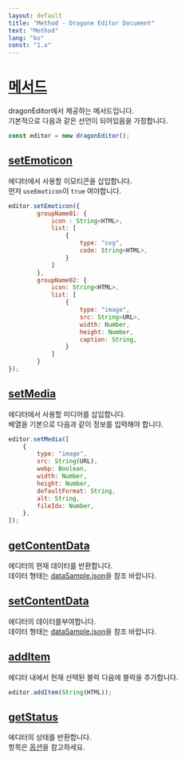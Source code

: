 ```yaml
---
layout: default
title: "Method - Dragone Editor Document"
text: "Method"
lang: "ko"
const: "1.x"
---
```


# [메서드](#메서드)

dragonEditor에서 제공하는 메서드입니다.<br>
기본적으로 다음과 같은 선언이 되어있음을 가정합니다.

```js
const editor = new dragonEditor();
```

## [setEmoticon](#setEmoticon)

에디터에서 사용할 이모티콘을 삽입합니다.<br>
먼저 `useEmoticon`이 `true` 여야합니다.

```js
editor.setEmoticon({
        groupName01: {
            icon : String<HTML>,
            list: [
                {
                    type: "svg",
                    code: String<HTML>,
                }
            ]
        },
        groupName02: {
            icon: String<HTML>,
            list: [
                {
                    type: "image",
                    src: String<URL>,
                    width: Number,
                    height: Number,
                    caption: String,
                }
            ]
        }
});
```

## [setMedia](#setMedia)

에디터에서 사용할 미디어를 삽입합니다.<br>
배열을 기본으로 다음과 같이 정보를 입력해야 합니다.

```js
editor.setMedia([
    {
        type: "image",
        src: String(URL),
        webp: Boolean,
        width: Number,
        height: Number,
        defaultFormat: String,
        alt: String,
        fileIdx: Number,
    },
]);
```

## [getContentData](#getContentData)

에디터의 현재 데이터를 반환합니다.<br>
데이터 형태는 [dataSample.json](https://github.com/lovefields/dragonEditor/blob/main/src/dataSample.json)을 참조 바랍니다.

## [setContentData](#setContentData)

에디터의 데이터를부여합니다.<br>
데이터 형태는 [dataSample.json](https://github.com/lovefields/dragonEditor/blob/main/src/dataSample.json)을 참조 바랍니다.

## [addItem](#addItem)

에디터 내에서 현재 선택된 블럭 다음에 블럭을 추가합니다.

```js
editor.addItem(String(HTML));
```

## [getStatus](#getStatus)

에디터의 상태를 반환합니다.<br>
항목은 [옵션](/dragonEditor-doc/1.0.1/ko/option)을 참고하세요.
